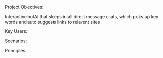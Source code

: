 Project Objectives:

Interactive botAI that sleeps in all direct message chats, which picks up key words and auto suggests links to relavent sites

Key Users:

Scenarios:

Principles:

